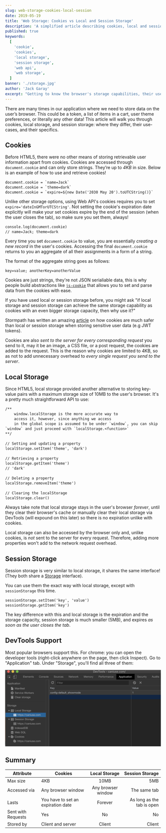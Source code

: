 ```yaml
---
slug: web-storage-cookies-local-session
date: 2019-05-19
title: 'Web Storage: Cookies vs Local and Session Storage'
description: 'A simplified article describing cookies, local and session storage.'
published: true
keywords:
  [
    'cookie',
    'cookies',
    'local storage',
    'session storage',
    'web api',
    'web storage',
  ]
banner: './storage.jpg'
author: 'Jack Garay'
excerpt: "Getting to know the browser's storage capabilities, their use cases, differences, and specifics."
---
```


There are many times in our application where we need to store data on the user’s browser. This could be a token, a list of items in a cart, user theme preferences, or literally any other data! This article will walk you through cookies, local storage, and session storage: where they differ, their use-cases, and their specifics.

## Cookies

Before HTML5, there were no other means of storing retrievable user information apart from cookies. Cookies are accessed through `document.cookie` and can only store strings. They’re up to _4KB_ in size. Below is an example of how to use and retrieve cookies!

```
document.cookie = `name=Jack`
document.cookie = `theme=dark`
document.cookie = `expire=${new Date('2030 May 20').toUTCString()}`
```

Unlike other storage options, using Web API's cookies requires you to set `expire='dateInGMTorUTCString'`. Not setting the cookie's expiration date explicitly will make your set cookies expire by the end of the session (when the user closes the tab), so make sure you set them, always!

```
console.log(document.cookie)
// name=Jack; theme=dark
```

Every time you set `document.cookie` to value, you are essentially _creating a new record_ in the user's cookies. Accessing the final `document.cookie` returns to you an aggregate of all their assignments in a form of a string.

The format of the aggregate string goes as follows:

```
key=value; anotherKey=anotherValue
```

Cookies are just strings, they're not JSON serialiable data, this is why people build abstractions like [`js-cookie`](https://github.com/js-cookie/js-cookie) that allows you to set and parse data from the cookies with ease.

If you have used local or session storage before, you might ask "if local storage and session storage can achieve the same storage capability as cookies with an even bigger storage capacity, then why use it?"

Stormpath has written an amazing [article](https://stormpath.com/blog/where-to-store-your-jwts-cookies-vs-html5-web-storage) on how cookies are much safer than local or session storage when storing sensitive user data (e.g JWT tokens).

Cookies are also _sent to the server for every corresponding request_ you send to it, may it be an image, a CSS file, or a post request, the cookies are added to the request. This is the reason why cookies are limited to 4KB, so as not to add unnecessary overhead to _every single request you send to the server_.

## Local Storage

Since HTML5, local storage provided another alternative to storing key-value pairs with a maximum storage size of 10MB to the user's browser. It's a pretty much straightforward API to use:

```
/**
    window.localStorage is the more accurate way to
    access it, however, since anything we access
    in the global scope is assumed to be under `window`, you can skip `window` and just proceed with `localStorage.<function>`
**/

// Setting and updating a property
localStorage.setItem('theme', 'dark')

// Retrieving a property
localStorage.getItem('theme')
// 'dark'

// Deleting a property
localStorage.removeItem('theme')

// Clearing the localStorage
localStorage.clear()
```

Always take note that local storage stays in the user's browser _forever_, until they clear their browser's cache or manually clear their local storage via DevTools (will expound on this later) so there is no expiration unlike with cookies.

Local storage can also be accessed by the browser only and, unlike cookies, is _not_ sent to the server for every request. Therefore, adding more properties won't add to the network request overhead.

## Session Storage

Session storage is very similar to local storage, it shares the same interface! (They both share a [Storage](https://developer.mozilla.org/en-US/docs/Web/API/Storage) interface).

You can use them the exact way with local storage, except with `sessionStorage` this time.

```
sessionStorage.setItem('key', 'value')
sessionStorage.getItem('key')
```

The key difference with this and local storage is the expiration and the storage capacity, session storage is much smaller (5MB), and expires _as soon as the user closes the tab_.

## DevTools Support

Most popular browsers support this. For chrome: you can open the developer tools (right-click anywhere on the page, then click Inspect). Go to "Application" tab. Under "Storage", you'll find all three of them:

![Dev Tools](./devtools.png 'Dev Tools')

## Summary

| Attribute          | Cookies                            |   Local Storage    |            Session Storage |
| ------------------ | ---------------------------------- | :----------------: | -------------------------: |
| Max size           | 4KB                                |        10MB        |                        5MB |
| Accessed via       | Any browser window                 | Any browser window |               The same tab |
| Lasts              | You have to set an expiration date |      Forever       | As long as the tab is open |
| Sent with Requests | Yes                                |         No         |                         No |
| Stored by          | Client and server                  |       Client       |                     Client |
